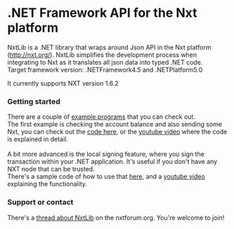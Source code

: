 # .NET Framework API for the Nxt platform

NxtLib is a .NET library that wraps around Json API in the Nxt platform (http://nxt.org/).
NxtLib simplifies the development process when integrating to Nxt as it translates all json data into typed .NET code.<br />
Target framework version: .NETFramework4.5 and .NETPlatform5.0

It currently supports NXT version 1.6.2 

### Getting started
There are a couple of [example programs](https://github.com/libertyswede/NxtLib/tree/master/Examples) that you can check out.<br />
The first example is checking the account balance and also sending some Nxt, you can check out the [code here](https://github.com/libertyswede/NxtLib/blob/master/Examples/NxtConsoleDemo/Program.cs), or the [youtube video](https://www.youtube.com/watch?v=jc8BqEKIRjg) where the code is explained in detail.<br />
<br />
A bit more advanced is the local signing feature, where you sign the transaction within your .NET application. It's useful if you don't have any NXT node that can be trusted. <br />
There's a sample code of how to use that [here](https://github.com/libertyswede/NxtLib/blob/master/Examples/LocalSignedAssetPurchase/Program.cs), and a [youtube video](https://www.youtube.com/watch?v=_H_xbLSSGkY) explaining the functionality.

### Support or contact
There's a [thread about NxtLib](https://nxtforum.org/api-discussion/nxtlib-a-typed-net-api-wrapper-for-nxt/) on the nxtforum.org. You're welcome to join!
